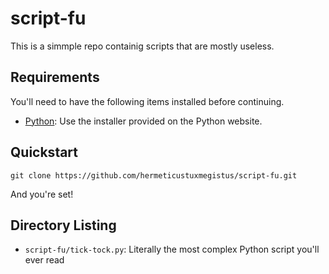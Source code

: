 # script-fu

This is a simmple repo containig scripts that are mostly useless.

## Requirements

You'll need to have the following items installed before continuing.

  * [Python](http://python.org): Use the installer provided on the Python website.

## Quickstart

```cli
git clone https://github.com/hermeticustuxmegistus/script-fu.git
```

And you're set!

## Directory Listing

  * `script-fu/tick-tock.py`: Literally the most complex Python script you'll ever read
